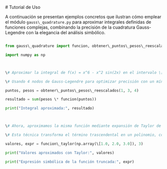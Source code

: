 \# Tutorial de Uso



A continuación se presentan ejemplos concretos que ilustran cómo emplear el módulo `gauss\_quadrature.py` para aproximar integrales definidas de funciones complejas, combinando la precisión de la cuadratura Gauss-Legendre con la elegancia del análisis simbólico.



```python

from gauss\_quadrature import funcion, obtener\_puntos\_pesos\_reescalados, funcion\_taylor

import numpy as np



\# Aproximar la integral de f(x) = x^6 - x^2 sin(2x) en el intervalo \[1, 3]

\# Usando 4 nodos de Gauss-Legendre para optimizar precisión con un mínimo de evaluaciones

puntos, pesos = obtener\_puntos\_pesos\_reescalados(1, 3, 4)

resultado = sum(pesos \* funcion(puntos))

print("Integral aproximada:", resultado)



\# Ahora, aproximamos la misma función mediante expansión de Taylor de grado 3

\# Esta técnica transforma el término trascendental en un polinomio, compatible con la cuadratura

valores, expr = funcion\_taylor(np.array(\[1.0, 2.0, 3.0]), 3)

print("Valores aproximados con Taylor:", valores)

print("Expresión simbólica de la función truncada:", expr)



